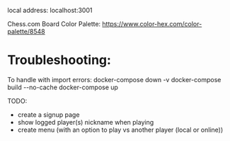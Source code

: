 local address: localhost:3001

Chess.com Board Color Palette:
https://www.color-hex.com/color-palette/8548

# Troubleshooting:

To handle with import errors:
docker-compose down -v
docker-compose build --no-cache
docker-compose up


TODO:
- create a signup page
- show logged player(s) nickname when playing
- create menu (with an option to play vs another player (local or online))

